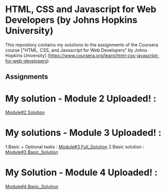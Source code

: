 # HTML, CSS and Javascript for Web Developers (by Johns Hopkins University)

This repository contains my solutions to the assignments of the Coursera course
["HTML, CSS, and Javascript for Web Developers" by Johns Hopkins University]
(https://www.coursera.org/learn/html-css-javascript-for-web-developers).

## Assignments
# My solution - Module 2 Uploaded! :
[Module#2 Solution](https://manarhamad.github.io/coursera-test/Module2solution/Index.html)
# My solutions - Module 3 Uploaded! :
1.Basic + Optional tasks :
[Module#3 Full_Solution](https://manarhamad.github.io/coursera-test/Module3solution/Index.html)
2.Basic solution :
[Module#3 Basic_Solution](https://manarhamad.github.io/coursera-test/Module3solution/Index_Basic.html)
# My Solution - Module 4 Uploaded! :
[Module#4 Basic_Solution](https://manarhamad.github.io/coursera-test/Module3solution/Index.html)

